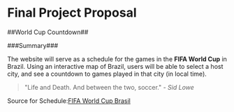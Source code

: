 Final Project Proposal
===

##World Cup Countdown##

###Summary###

The website will serve as a schedule for the games in the **FIFA World Cup** in Brazil. Using an interactive map of Brazil, users will be able to select a host city, and see a countdown to games played in that city (in local time).

>"Life and Death. And between the two, soccer." *- Sid Lowe*


Source for Schedule:[FIFA World Cup Brasil](http://resources.fifa.com/mm/document/tournament/competition/01/52/99/91/2014fwc_matchschedule_wgroups_22042014_en_neutral.pdf)
